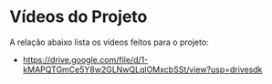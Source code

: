 # Vídeos do Projeto
A relação abaixo lista os vídeos feitos para o projeto:
 - https://drive.google.com/file/d/1-kMAPQTGmCe5Y8w2GLNwQLqlOMxcbSSt/view?usp=drivesdk

